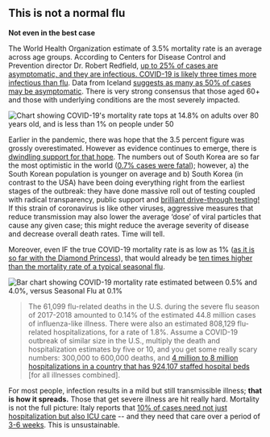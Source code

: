 ## This is not a normal flu
**Not even in the best case**

The World Health Organization estimate of 3.5% mortality rate is an average across age groups. 
According to Centers for Disease Control and Prevention director Dr. Robert Redfield, [up to 25% of cases are asymptomatic, and they are infectious. 
COVID-19 is likely three times more infectious than flu](https://www.npr.org/sections/health-shots/2020/03/31/824155179/cdc-director-on-models-for-the-months-to-come-this-virus-is-going-to-be-with-us). 
Data from Iceland [suggests as many as 50% of cases may be asymptomatic](https://www.cnn.com/2020/04/01/europe/iceland-testing-coronavirus-intl/index.html). 
There is very strong consensus that those aged 60+ and those with underlying conditions are the most severely impacted.

![Chart showing COVID-19's mortality rate tops at 14.8% on adults over 80 years old, and is less than 1% on people under 50](/images/mortality-rate-by-age.svg)

Earlier in the pandemic, there was hope that the 3.5 percent figure was grossly overestimated.
However as evidence continues to emerge, there is [dwindling support for that hope](https://www.statnews.com/2020/02/25/new-data-from-china-buttress-fears-about-high-coronavirus-fatality-rate-who-expert-says/). 
The numbers out of South Korea are so far the most optimistic in the world ([0.7% cases were fatal](https://twitter.com/marcelsalathe/status/1236914078632812544)); however, a) the South Korean population is younger on average and b) South Korea (in contrast to the USA) have been doing everything right from the earliest stages of the outbreak: they have done massive roll out of testing coupled with radical transparency, public support and [brilliant drive-through testing!](https://twitter.com/cnni/status/1234524871226482688) 
If this strain of coronavirus is like other viruses, aggressive measures that reduce transmission may also lower the average ‘dose’ of viral particles that cause any given case; this might reduce the average severity of disease and decrease overall death rates. Time will tell.

Moreover, even IF the true COVID-19 mortality rate is as low as 1% ([as it is so far with the Diamond Princess](https://wwwnc.cdc.gov/eid/article/26/6/20-0452_article)), that would already be [ten times higher than the mortality rate of a typical seasonal flu](https://www.bloomberg.com/opinion/articles/2020-03-05/how-bad-is-the-coronavirus-let-s-compare-with-sars-ebola-flu).

![Bar chart showing COVID-19 mortality rate estimated between 0.5% and 4.0%, versus Seasonal Flu at 0.1%](/images/mortality-rate.svg)

> The 61,099 flu-related deaths in the U.S. during the severe flu season of 2017-2018 amounted to 0.14% of the estimated 44.8 million cases of influenza-like illness. 
There were also an estimated 808,129 flu-related hospitalizations, for a rate of 1.8%. 
Assume a COVID-19 outbreak of similar size in the U.S., multiply the death and hospitalization estimates by five or 10, and you get some really scary numbers: 300,000 to 600,000 deaths, and [4 million to 8 million hospitalizations in a country that has 924,107 staffed hospital beds](https://www.bloomberg.com/opinion/articles/2020-03-05/how-bad-is-the-coronavirus-let-s-compare-with-sars-ebola-flu) \[for all illnesses combined\].

For most people, infection results in a mild but still transmissible illness; **that is how it spreads.** Those that get severe illness are hit really hard. Mortality is not the full picture: Italy reports that [10% of cases need not just hospitalization but also ICU care](https://twitter.com/marcelsalathe/status/1235662457261023232) -- and they need that care over a period of [3-6 weeks](https://www.washingtonpost.com/health/2020/03/07/how-doctors-treat-sickest-coronavirus-patients/). This is unsustainable.
